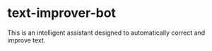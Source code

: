 # text-improver-bot
This is an intelligent assistant designed to automatically correct and improve text.
